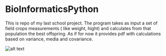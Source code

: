 # BioInformaticsPython
This is repo of my last school project. The program takes as input a set of field crops measurements ( like weight, hight) and calculates from that population the best offspring. As if for now it provides pdf with calculations based on variance, media and covariance. 


![alt text](https://github.com/cristiangabor/BioInformaticsPython/github.png)
